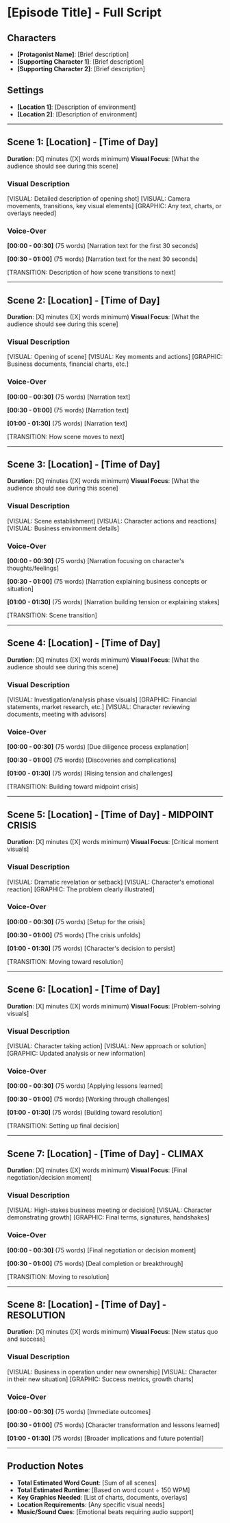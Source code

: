# [Episode Title] - Full Script

## Characters
- **[Protagonist Name]**: [Brief description]
- **[Supporting Character 1]**: [Brief description]
- **[Supporting Character 2]**: [Brief description]

## Settings
- **[Location 1]**: [Description of environment]
- **[Location 2]**: [Description of environment]

---

## Scene 1: [Location] - [Time of Day]
**Duration**: [X] minutes ([X] words minimum)
**Visual Focus**: [What the audience should see during this scene]

### Visual Description
[VISUAL: Detailed description of opening shot]
[VISUAL: Camera movements, transitions, key visual elements]
[GRAPHIC: Any text, charts, or overlays needed]

### Voice-Over
**[00:00 - 00:30]** (75 words)
[Narration text for the first 30 seconds]

**[00:30 - 01:00]** (75 words)
[Narration text for the next 30 seconds]

[TRANSITION: Description of how scene transitions to next]

---

## Scene 2: [Location] - [Time of Day]
**Duration**: [X] minutes ([X] words minimum)
**Visual Focus**: [What the audience should see during this scene]

### Visual Description
[VISUAL: Opening of scene]
[VISUAL: Key moments and actions]
[GRAPHIC: Business documents, financial charts, etc.]

### Voice-Over
**[00:00 - 00:30]** (75 words)
[Narration text]

**[00:30 - 01:00]** (75 words)
[Narration text]

**[01:00 - 01:30]** (75 words)
[Narration text]

[TRANSITION: How scene moves to next]

---

## Scene 3: [Location] - [Time of Day]
**Duration**: [X] minutes ([X] words minimum)
**Visual Focus**: [What the audience should see during this scene]

### Visual Description
[VISUAL: Scene establishment]
[VISUAL: Character actions and reactions]
[VISUAL: Business environment details]

### Voice-Over
**[00:00 - 00:30]** (75 words)
[Narration focusing on character's thoughts/feelings]

**[00:30 - 01:00]** (75 words)
[Narration explaining business concepts or situation]

**[01:00 - 01:30]** (75 words)
[Narration building tension or explaining stakes]

[TRANSITION: Scene transition]

---

## Scene 4: [Location] - [Time of Day]
**Duration**: [X] minutes ([X] words minimum)
**Visual Focus**: [What the audience should see during this scene]

### Visual Description
[VISUAL: Investigation/analysis phase visuals]
[GRAPHIC: Financial statements, market research, etc.]
[VISUAL: Character reviewing documents, meeting with advisors]

### Voice-Over
**[00:00 - 00:30]** (75 words)
[Due diligence process explanation]

**[00:30 - 01:00]** (75 words)
[Discoveries and complications]

**[01:00 - 01:30]** (75 words)
[Rising tension and challenges]

[TRANSITION: Building toward midpoint crisis]

---

## Scene 5: [Location] - [Time of Day] - MIDPOINT CRISIS
**Duration**: [X] minutes ([X] words minimum)
**Visual Focus**: [Critical moment visuals]

### Visual Description
[VISUAL: Dramatic revelation or setback]
[VISUAL: Character's emotional reaction]
[GRAPHIC: The problem clearly illustrated]

### Voice-Over
**[00:00 - 00:30]** (75 words)
[Setup for the crisis]

**[00:30 - 01:00]** (75 words)
[The crisis unfolds]

**[01:00 - 01:30]** (75 words)
[Character's decision to persist]

[TRANSITION: Moving toward resolution]

---

## Scene 6: [Location] - [Time of Day]
**Duration**: [X] minutes ([X] words minimum)
**Visual Focus**: [Problem-solving visuals]

### Visual Description
[VISUAL: Character taking action]
[VISUAL: New approach or solution]
[GRAPHIC: Updated analysis or new information]

### Voice-Over
**[00:00 - 00:30]** (75 words)
[Applying lessons learned]

**[00:30 - 01:00]** (75 words)
[Working through challenges]

**[01:00 - 01:30]** (75 words)
[Building toward resolution]

[TRANSITION: Setting up final decision]

---

## Scene 7: [Location] - [Time of Day] - CLIMAX
**Duration**: [X] minutes ([X] words minimum)
**Visual Focus**: [Final negotiation/decision moment]

### Visual Description
[VISUAL: High-stakes business meeting or decision]
[VISUAL: Character demonstrating growth]
[GRAPHIC: Final terms, signatures, handshakes]

### Voice-Over
**[00:00 - 00:30]** (75 words)
[Final negotiation or decision moment]

**[00:30 - 01:00]** (75 words)
[Deal completion or breakthrough]

[TRANSITION: Moving to resolution]

---

## Scene 8: [Location] - [Time of Day] - RESOLUTION
**Duration**: [X] minutes ([X] words minimum)
**Visual Focus**: [New status quo and success]

### Visual Description
[VISUAL: Business in operation under new ownership]
[VISUAL: Character in their new situation]
[GRAPHIC: Success metrics, growth charts]

### Voice-Over
**[00:00 - 00:30]** (75 words)
[Immediate outcomes]

**[00:30 - 01:00]** (75 words)
[Character transformation and lessons learned]

**[01:00 - 01:30]** (75 words)
[Broader implications and future potential]

---

## Production Notes
- **Total Estimated Word Count**: [Sum of all scenes]
- **Total Estimated Runtime**: [Based on word count ÷ 150 WPM]
- **Key Graphics Needed**: [List of charts, documents, overlays]
- **Location Requirements**: [Any specific visual needs]
- **Music/Sound Cues**: [Emotional beats requiring audio support] 